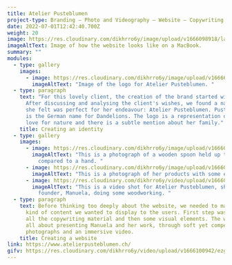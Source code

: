 ```yaml
---
title: Atelier Pusteblumen
project-type: Branding – Photo and Videography – Website – Copywriting
date: 2022-07-01T12:42:40.700Z
weight: 20
image: https://res.cloudinary.com/dikhrro6y/image/upload/v1666098918/laptop-manu_gcotlr.jpg
imageAltText: Image of how the website looks like on a MacBook.
summary: ""
modules:
  - type: gallery
    images:
      - image: https://res.cloudinary.com/dikhrro6y/image/upload/v1666627600/Mockup-Recovered_xva862.jpg
        imageAltText: "Image of the logo for Atelier Pusteblumen. "
  - type: paragraph
    text: "For this lovely client, the creation of the brand started with naming.
      After discussing and analysing the client's wishes, we found a name that
      she felt was perfect for her endeavour: Atelier Pusteblumen. Pusteblumen
      is the German name for Dandelions. The logo is a representation of her
      love for nature and there is a subtle mention about her family."
    title: Creating an identity
  - type: gallery
    images:
      - image: https://res.cloudinary.com/dikhrro6y/image/upload/v1666097909/DSC_0105_ywvxwd.jpg
        imageAltText: "This is a photograph of a wooden spoon held up to show the size
          compared to a hand. "
      - image: https://res.cloudinary.com/dikhrro6y/image/upload/v1666097909/DSC_0218_qp3qev.jpg
        imageAltText: "This is a photograph of her products with some embellishments. "
      - image: https://res.cloudinary.com/dikhrro6y/video/upload/v1666098197/video-manu_xufjt9.mp4
        imageAltText: "This is a video shot for Atelier Pusteblumen, showing its
          founder, Manuela, doing some woodworking. "
  - type: paragraph
    text: B﻿efore thinking too deeply about the website, we needed to make sure what
      kind of content we wanted to display to the users. First step was creating
      all the copywriting material and then some visual elements. The website is
      all about presenting Manuela and her work, through soft yet compelling
      photographs and an immersive video.
    title: Creating a website
link: https://www.atelierpusteblumen.ch/
gifv: https://res.cloudinary.com/dikhrro6y/video/upload/v1666100942/ezgif.com-gif-maker_1_lzlv4p.mp4
---
```

